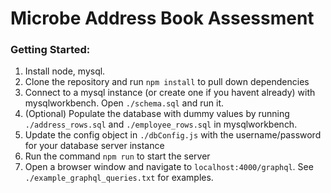 # **Microbe Address Book Assessment**
### **Getting Started:**

1. Install node, mysql.
2. Clone the repository and run `npm install` to pull down dependencies
3. Connect to a mysql instance (or create one if you havent already) with mysqlworkbench. Open `./schema.sql` and run it. 
4. (Optional) Populate the database with dummy values by running `./address_rows.sql` and `./employee_rows.sql` in mysqlworkbench.
5. Update the config object in `./dbConfig.js` with the username/password for your database server instance
6. Run the command `npm run` to start the server
7. Open a browser window and navigate to `localhost:4000/graphql`. See `./example_graphql_queries.txt` for examples.